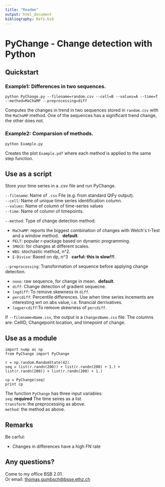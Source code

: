 ```yaml
---
title: "Readme"
output: html_document
bibliography: Refs.bib
---
```


# PyChange - Change detection with Python

## Quickstart

### Example1: Differences in two sequences.  

```
python PyChange.py --filename=random.csv --cell=B --values=A --time=T --method=MaChaMP --preprocessing=diff
```

Computes the changes in trend in two sequences stored in `random.csv` with the `MaChaMP` method. One of the sequences has a significant trend change, the other does not.   

### Example2: Comparsion of methods.   

```
python Example.py
```

Creates the plot `Example.pdf` where each method is applied to the same step function.   


## Use as a script   

Store your time series in a .csv file and run PyChange.  

`--filename`: Name of `.csv` File (e.g. from standard QtFy output).  
`--cell`: Name of unique time series identification column.     
`--values`: Name of column of time-series values    
`--time`: Name of column of timepoints.    

`--method`: Type of change detection method. 
- `MaChaMP`: reports the biggest combination of changes with Welch's t-Test and a window method.   **default**. 
- `PELT`: popular r-package based on dynamic programming.   
- `SMUCE`: for changes at different scales.  
- `WBS`: stochastic method, n^2.    
- `E-Divise`: Based on dp, n^3   **carful: this is slow!!!**. 

`--preprocessing`: Transformation of sequence before applying change detection. 
- `none`: raw sequence, for change in mean.  **default**. 
- `diff`: Change detection of gradient sequecne.   
- `logdiff`: To remove skewness in `diff`.  
- `percdiff`: Percentile differences. Use when time series incements are interesting wrt on abs value, i.e. financial derrivatives.    
- `logpercdiff`:To remove skewness of `percdiff`. 

If `--filename=Name.csv`, the output is a `ChangesName.csv` file. The columns are: CellID, Changepoint location, and timepoint of change.    

## Use as a module  

```
import nump as np
from PyChange import PyChange

r = np.random.RandomState(42)
seq = list(r.randn(200)) + list(r.randn(200) + 1.) + list(r.randn(200)) + list(r.randn(200) + 1.)

cp = PyChange(seq)
print cp
```

The function `PyChange` has three input variables:   
`seq`: **required** The time seires as a list.  
`transform`: the preprocessing as above.    
`method`: the method as above.   


## Remarks  

Be carful:  
- Changes in differences have a high FN rate 

## Any questions?  

Come to my office BSB 2.01.   
Or email: thomas.gumbsch@bsse.ethz.ch 
